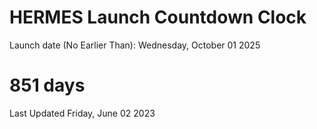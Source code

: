 # HERMES Launch Countdown Clock

Launch date (No Earlier Than): Wednesday, October 01 2025
# 851 days

Last Updated Friday, June 02 2023